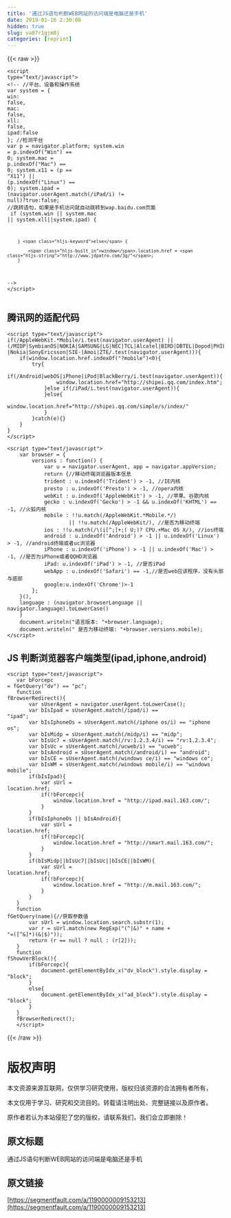 ```yaml
---
title: '通过JS语句判断WEB网站的访问端是电脑还是手机' 
date: 2019-01-16 2:30:08
hidden: true
slug: va87r1gjm8j
categories: [reprint]
---
```


{{< raw >}}

                    
<div class="widget-codetool" style="display:none;">
      <div class="widget-codetool--inner">
      <span class="selectCode code-tool" data-toggle="tooltip" data-placement="top" title="" data-original-title="全选"></span>
      <span type="button" class="copyCode code-tool" data-toggle="tooltip" data-placement="top" data-clipboard-text="<script type=&quot;text/javascript&quot;> 
<!-- 
        //平台、设备和操作系统 
        var system = { 
            win: false, 
            mac: false, 
            xll: false, 
            ipad:false 
        }; 
        //检测平台 
        var p = navigator.platform; 
        system.win = p.indexOf(&quot;Win&quot;) == 0; 
        system.mac = p.indexOf(&quot;Mac&quot;) == 0; 
        system.x11 = (p == &quot;X11&quot;) || (p.indexOf(&quot;Linux&quot;) == 0); 
        system.ipad = (navigator.userAgent.match(/iPad/i) != null)?true:false; 
        //跳转语句，如果是手机访问就自动跳转到wap.baidu.com页面 
        if (system.win || system.mac || system.xll||system.ipad) { 
 
        } else { 
 
            window.location.href = &quot;http://www.jdpatro.com/3g/&quot;; 
        } 
--> 
</script> " title="" data-original-title="复制"></span>
      <span type="button" class="saveToNote code-tool" data-toggle="tooltip" data-placement="top" title="" data-original-title="放进笔记"></span>
      </div>
      </div><pre class="hljs xml"><code><span class="hljs-tag">&lt;<span class="hljs-name">script</span> <span class="hljs-attr">type</span>=<span class="hljs-string">"text/javascript"</span>&gt;</span><span class="javascript"> 
&lt;!-- 
        <span class="hljs-comment">//平台、设备和操作系统 </span>
        <span class="hljs-keyword">var</span> system = { 
            <span class="hljs-attr">win</span>: <span class="hljs-literal">false</span>, 
            <span class="hljs-attr">mac</span>: <span class="hljs-literal">false</span>, 
            <span class="hljs-attr">xll</span>: <span class="hljs-literal">false</span>, 
            <span class="hljs-attr">ipad</span>:<span class="hljs-literal">false</span> 
        }; 
        <span class="hljs-comment">//检测平台 </span>
        <span class="hljs-keyword">var</span> p = navigator.platform; 
        system.win = p.indexOf(<span class="hljs-string">"Win"</span>) == <span class="hljs-number">0</span>; 
        system.mac = p.indexOf(<span class="hljs-string">"Mac"</span>) == <span class="hljs-number">0</span>; 
        system.x11 = (p == <span class="hljs-string">"X11"</span>) || (p.indexOf(<span class="hljs-string">"Linux"</span>) == <span class="hljs-number">0</span>); 
        system.ipad = (navigator.userAgent.match(<span class="hljs-regexp">/iPad/i</span>) != <span class="hljs-literal">null</span>)?<span class="hljs-literal">true</span>:<span class="hljs-literal">false</span>; 
        <span class="hljs-comment">//跳转语句，如果是手机访问就自动跳转到wap.baidu.com页面 </span>
        <span class="hljs-keyword">if</span> (system.win || system.mac || system.xll||system.ipad) { 
 
        } <span class="hljs-keyword">else</span> { 
 
            <span class="hljs-built_in">window</span>.location.href = <span class="hljs-string">"http://www.jdpatro.com/3g/"</span>; 
        } 
--&gt; 
</span><span class="hljs-tag">&lt;/<span class="hljs-name">script</span>&gt;</span> </code></pre>
<h2 id="articleHeader0">腾讯网的适配代码</h2>
<div class="widget-codetool" style="display:none;">
      <div class="widget-codetool--inner">
      <span class="selectCode code-tool" data-toggle="tooltip" data-placement="top" title="" data-original-title="全选"></span>
      <span type="button" class="copyCode code-tool" data-toggle="tooltip" data-placement="top" data-clipboard-text="<script type=&quot;text/javascript&quot;>  
if(/AppleWebKit.*Mobile/i.test(navigator.userAgent) || (/MIDP|SymbianOS|NOKIA|SAMSUNG|LG|NEC|TCL|Alcatel|BIRD|DBTEL|Dopod|PHILIPS|HAIER|LENOVO|MOT-|Nokia|SonyEricsson|SIE-|Amoi|ZTE/.test(navigator.userAgent))){ 
    if(window.location.href.indexOf(&quot;?mobile&quot;)<0){ 
        try{ 
            if(/Android|webOS|iPhone|iPod|BlackBerry/i.test(navigator.userAgent)){ 
                window.location.href=&quot;http://shipei.qq.com/index.htm&quot;; 
            }else if(/iPad/i.test(navigator.userAgent)){ 
            }else{ 
                window.location.href=&quot;http://shipei.qq.com/simple/s/index/&quot; 
            } 
        }catch(e){} 
    } 
} 
</script> " title="" data-original-title="复制"></span>
      <span type="button" class="saveToNote code-tool" data-toggle="tooltip" data-placement="top" title="" data-original-title="放进笔记"></span>
      </div>
      </div><pre class="hljs coq"><code>&lt;script type=<span class="hljs-string">"text/javascript"</span>&gt;  
<span class="hljs-keyword">if</span>(/AppleWebKit.*Mobile/i.test(navigator.userAgent) |<span class="hljs-type">| (/MIDP</span>|<span class="hljs-type">SymbianOS</span>|<span class="hljs-type">NOKIA</span>|<span class="hljs-type">SAMSUNG</span>|<span class="hljs-type">LG</span>|<span class="hljs-type">NEC</span>|<span class="hljs-type">TCL</span>|<span class="hljs-type">Alcatel</span>|<span class="hljs-type">BIRD</span>|<span class="hljs-type">DBTEL</span>|<span class="hljs-type">Dopod</span>|<span class="hljs-type">PHILIPS</span>|<span class="hljs-type">HAIER</span>|<span class="hljs-type">LENOVO</span>|<span class="hljs-type">MOT</span>-|<span class="hljs-type">Nokia</span>|<span class="hljs-type">SonyEricsson</span>|<span class="hljs-type">SIE</span>-|<span class="hljs-type">Amoi</span>|<span class="hljs-type">ZTE</span>/.test(navigator.userAgent))){ 
    <span class="hljs-keyword">if</span>(window.location.href.indexOf(<span class="hljs-string">"?mobile"</span>)&lt;<span class="hljs-number">0</span>){ 
        <span class="hljs-built_in">try</span>{ 
            <span class="hljs-keyword">if</span>(/Android|<span class="hljs-type">webOS</span>|<span class="hljs-type">iPhone</span>|<span class="hljs-type">iPod</span>|<span class="hljs-type">BlackBerry</span>/i.test(navigator.userAgent)){ 
                window.location.href=<span class="hljs-string">"http://shipei.qq.com/index.htm"</span>; 
            }<span class="hljs-keyword">else</span> <span class="hljs-keyword">if</span>(/iPad/i.test(navigator.userAgent)){ 
            }<span class="hljs-keyword">else</span>{ 
                window.location.href=<span class="hljs-string">"http://shipei.qq.com/simple/s/index/"</span> 
            } 
        }catch(e){} 
    } 
} 
&lt;/script&gt; </code></pre>
<div class="widget-codetool" style="display:none;">
      <div class="widget-codetool--inner">
      <span class="selectCode code-tool" data-toggle="tooltip" data-placement="top" title="" data-original-title="全选"></span>
      <span type="button" class="copyCode code-tool" data-toggle="tooltip" data-placement="top" data-clipboard-text="<script type=&quot;text/javascript&quot;> 
    var browser = { 
        versions : function() { 
            var u = navigator.userAgent, app = navigator.appVersion; 
            return {//移动终端浏览器版本信息                                  
            trident : u.indexOf('Trident') > -1, //IE内核                                  
            presto : u.indexOf('Presto') > -1, //opera内核                                  
            webKit : u.indexOf('AppleWebKit') > -1, //苹果、谷歌内核                                  
            gecko : u.indexOf('Gecko') > -1 &amp;&amp; u.indexOf('KHTML') == -1, //火狐内核                                 
            mobile : !!u.match(/AppleWebKit.*Mobile.*/) 
                    || !!u.match(/AppleWebKit/), //是否为移动终端                                  
            ios : !!u.match(/\(i[^;]+;( U;)? CPU.+Mac OS X/), //ios终端                  
            android : u.indexOf('Android') > -1 || u.indexOf('Linux') > -1, //android终端或者uc浏览器                                  
            iPhone : u.indexOf('iPhone') > -1 || u.indexOf('Mac') > -1, //是否为iPhone或者QQHD浏览器                     
            iPad: u.indexOf('iPad') > -1, //是否iPad        
            webApp : u.indexOf('Safari') == -1,//是否web应该程序，没有头部与底部 
            google:u.indexOf('Chrome')>-1 
        }; 
    }(), 
    language : (navigator.browserLanguage || navigator.language).toLowerCase() 
    } 
    document.writeln(&quot;语言版本: &quot;+browser.language); 
    document.writeln(&quot; 是否为移动终端: &quot;+browser.versions.mobile); 
</script> " title="" data-original-title="复制"></span>
      <span type="button" class="saveToNote code-tool" data-toggle="tooltip" data-placement="top" title="" data-original-title="放进笔记"></span>
      </div>
      </div><pre class="hljs xml"><code><span class="hljs-tag">&lt;<span class="hljs-name">script</span> <span class="hljs-attr">type</span>=<span class="hljs-string">"text/javascript"</span>&gt;</span><span class="javascript"> 
    <span class="hljs-keyword">var</span> browser = { 
        <span class="hljs-attr">versions</span> : <span class="hljs-function"><span class="hljs-keyword">function</span>(<span class="hljs-params"></span>) </span>{ 
            <span class="hljs-keyword">var</span> u = navigator.userAgent, app = navigator.appVersion; 
            <span class="hljs-keyword">return</span> {<span class="hljs-comment">//移动终端浏览器版本信息                                  </span>
            trident : u.indexOf(<span class="hljs-string">'Trident'</span>) &gt; <span class="hljs-number">-1</span>, <span class="hljs-comment">//IE内核                                  </span>
            presto : u.indexOf(<span class="hljs-string">'Presto'</span>) &gt; <span class="hljs-number">-1</span>, <span class="hljs-comment">//opera内核                                  </span>
            webKit : u.indexOf(<span class="hljs-string">'AppleWebKit'</span>) &gt; <span class="hljs-number">-1</span>, <span class="hljs-comment">//苹果、谷歌内核                                  </span>
            gecko : u.indexOf(<span class="hljs-string">'Gecko'</span>) &gt; <span class="hljs-number">-1</span> &amp;&amp; u.indexOf(<span class="hljs-string">'KHTML'</span>) == <span class="hljs-number">-1</span>, <span class="hljs-comment">//火狐内核                                 </span>
            mobile : !!u.match(<span class="hljs-regexp">/AppleWebKit.*Mobile.*/</span>) 
                    || !!u.match(<span class="hljs-regexp">/AppleWebKit/</span>), <span class="hljs-comment">//是否为移动终端                                  </span>
            ios : !!u.match(<span class="hljs-regexp">/\(i[^;]+;( U;)? CPU.+Mac OS X/</span>), <span class="hljs-comment">//ios终端                  </span>
            android : u.indexOf(<span class="hljs-string">'Android'</span>) &gt; <span class="hljs-number">-1</span> || u.indexOf(<span class="hljs-string">'Linux'</span>) &gt; <span class="hljs-number">-1</span>, <span class="hljs-comment">//android终端或者uc浏览器                                  </span>
            iPhone : u.indexOf(<span class="hljs-string">'iPhone'</span>) &gt; <span class="hljs-number">-1</span> || u.indexOf(<span class="hljs-string">'Mac'</span>) &gt; <span class="hljs-number">-1</span>, <span class="hljs-comment">//是否为iPhone或者QQHD浏览器                     </span>
            iPad: u.indexOf(<span class="hljs-string">'iPad'</span>) &gt; <span class="hljs-number">-1</span>, <span class="hljs-comment">//是否iPad        </span>
            webApp : u.indexOf(<span class="hljs-string">'Safari'</span>) == <span class="hljs-number">-1</span>,<span class="hljs-comment">//是否web应该程序，没有头部与底部 </span>
            google:u.indexOf(<span class="hljs-string">'Chrome'</span>)&gt;<span class="hljs-number">-1</span> 
        }; 
    }(), 
    <span class="hljs-attr">language</span> : (navigator.browserLanguage || navigator.language).toLowerCase() 
    } 
    <span class="hljs-built_in">document</span>.writeln(<span class="hljs-string">"语言版本: "</span>+browser.language); 
    <span class="hljs-built_in">document</span>.writeln(<span class="hljs-string">" 是否为移动终端: "</span>+browser.versions.mobile); 
</span><span class="hljs-tag">&lt;/<span class="hljs-name">script</span>&gt;</span> </code></pre>
<h2 id="articleHeader1">JS 判断浏览器客户端类型(ipad,iphone,android)</h2>
<div class="widget-codetool" style="display:none;">
      <div class="widget-codetool--inner">
      <span class="selectCode code-tool" data-toggle="tooltip" data-placement="top" title="" data-original-title="全选"></span>
      <span type="button" class="copyCode code-tool" data-toggle="tooltip" data-placement="top" data-clipboard-text="<script type=&quot;text/javascript&quot;>  
   var bForcepc 
= fGetQuery(&quot;dv&quot;) == &quot;pc&quot;;   
   function 
fBrowserRedirect(){   
       var sUserAgent = navigator.userAgent.toLowerCase();  
       var bIsIpad = sUserAgent.match(/ipad/i) == 
&quot;ipad&quot;;    
       var bIsIphoneOs = sUserAgent.match(/iphone os/i) == &quot;iphone os&quot;;  
       var bIsMidp = sUserAgent.match(/midp/i) == &quot;midp&quot;;  
       var bIsUc7 = sUserAgent.match(/rv:1.2.3.4/i) == &quot;rv:1.2.3.4&quot;;  
       var bIsUc = sUserAgent.match(/ucweb/i) == &quot;ucweb&quot;;  
       var bIsAndroid = sUserAgent.match(/android/i) == &quot;android&quot;;  
       var bIsCE = sUserAgent.match(/windows ce/i) == &quot;windows ce&quot;;  
       var bIsWM = sUserAgent.match(/windows mobile/i) == &quot;windows 
mobile&quot;;   
       if(bIsIpad){   
           var sUrl = 
location.href;      
           if(!bForcepc){   
               window.location.href = &quot;http://ipad.mail.163.com/&quot;;  
           }   
       }   
       if(bIsIphoneOs || bIsAndroid){   
           var sUrl = 
location.href;      
           if(!bForcepc){   
               window.location.href = &quot;http://smart.mail.163.com/&quot;;  
           }   
       }   
       if(bIsMidp||bIsUc7||bIsUc||bIsCE||bIsWM){   
           var sUrl = 
location.href;      
           if(!bForcepc){   
               window.location.href = &quot;http://m.mail.163.com/&quot;;  
           }   
       }   
   }  
   function 
fGetQuery(name){//获取参数值   
       var sUrl = window.location.search.substr(1);  
       var r = sUrl.match(new RegExp(&quot;(^|&amp;)&quot; + name + 
&quot;=([^&amp;]*)(&amp;|$)&quot;));  
       return (r == null ? null : (r[2]));  
   }  
   function 
fShowVerBlock(){     
       if(bForcepc){   
           document.getElementByIdx_x(&quot;dv_block&quot;).style.display = &quot;block&quot;;  
       }   
       else{   
           document.getElementByIdx_x(&quot;ad_block&quot;).style.display = &quot;block&quot;;  
       }   
   }  
   fBrowserRedirect();   
   </script> " title="" data-original-title="复制"></span>
      <span type="button" class="saveToNote code-tool" data-toggle="tooltip" data-placement="top" title="" data-original-title="放进笔记"></span>
      </div>
      </div><pre class="hljs stata"><code>&lt;script <span class="hljs-keyword">type</span>=<span class="hljs-string">"text/javascript"</span>&gt;  
   <span class="hljs-keyword">var</span> bForcepc 
= fGetQuery(<span class="hljs-string">"dv"</span>) == <span class="hljs-string">"pc"</span>;   
   function 
fBrowserRedirect(){   
       <span class="hljs-keyword">var</span> sUserAgent = navigator.userAgent.toLowerCase();  
       <span class="hljs-keyword">var</span> bIsIpad = sUserAgent.<span class="hljs-built_in">match</span>(/ipad/i) == 
<span class="hljs-string">"ipad"</span>;    
       <span class="hljs-keyword">var</span> bIsIphoneOs = sUserAgent.<span class="hljs-built_in">match</span>(/iphone os/i) == <span class="hljs-string">"iphone os"</span>;  
       <span class="hljs-keyword">var</span> bIsMidp = sUserAgent.<span class="hljs-built_in">match</span>(/midp/i) == <span class="hljs-string">"midp"</span>;  
       <span class="hljs-keyword">var</span> bIsUc7 = sUserAgent.<span class="hljs-built_in">match</span>(/rv:1.2.3.4/i) == <span class="hljs-string">"rv:1.2.3.4"</span>;  
       <span class="hljs-keyword">var</span> bIsUc = sUserAgent.<span class="hljs-built_in">match</span>(/ucweb/i) == <span class="hljs-string">"ucweb"</span>;  
       <span class="hljs-keyword">var</span> bIsAndroid = sUserAgent.<span class="hljs-built_in">match</span>(/android/i) == <span class="hljs-string">"android"</span>;  
       <span class="hljs-keyword">var</span> bIsCE = sUserAgent.<span class="hljs-built_in">match</span>(/windows ce/i) == <span class="hljs-string">"windows ce"</span>;  
       <span class="hljs-keyword">var</span> bIsWM = sUserAgent.<span class="hljs-built_in">match</span>(/windows mobile/i) == "windows 
mobile";   
       <span class="hljs-keyword">if</span>(bIsIpad){   
           <span class="hljs-keyword">var</span> sUrl = 
location.href;      
           <span class="hljs-keyword">if</span>(!bForcepc){   
               <span class="hljs-keyword">window</span>.location.href = <span class="hljs-string">"http://ipad.mail.163.com/"</span>;  
           }   
       }   
       <span class="hljs-keyword">if</span>(bIsIphoneOs || bIsAndroid){   
           <span class="hljs-keyword">var</span> sUrl = 
location.href;      
           <span class="hljs-keyword">if</span>(!bForcepc){   
               <span class="hljs-keyword">window</span>.location.href = <span class="hljs-string">"http://smart.mail.163.com/"</span>;  
           }   
       }   
       <span class="hljs-keyword">if</span>(bIsMidp||bIsUc7||bIsUc||bIsCE||bIsWM){   
           <span class="hljs-keyword">var</span> sUrl = 
location.href;      
           <span class="hljs-keyword">if</span>(!bForcepc){   
               <span class="hljs-keyword">window</span>.location.href = <span class="hljs-string">"http://m.mail.163.com/"</span>;  
           }   
       }   
   }  
   function 
fGetQuery(name){<span class="hljs-comment">//获取参数值   </span>
       <span class="hljs-keyword">var</span> sUrl = <span class="hljs-keyword">window</span>.location.<span class="hljs-keyword">search</span>.<span class="hljs-built_in">substr</span>(1);  
       <span class="hljs-keyword">var</span> r = sUrl.<span class="hljs-built_in">match</span>(new RegExp(<span class="hljs-string">"(^|&amp;)"</span> + name + 
<span class="hljs-string">"=([^&amp;]*)(&amp;|$)"</span>));  
       <span class="hljs-keyword">return</span> (r == null ? null : (r[2]));  
   }  
   function 
fShowVerBlock(){     
       <span class="hljs-keyword">if</span>(bForcepc){   
           document.getElementByIdx_x(<span class="hljs-string">"dv_block"</span>).style.<span class="hljs-keyword">display</span> = <span class="hljs-string">"block"</span>;  
       }   
       <span class="hljs-keyword">else</span>{   
           document.getElementByIdx_x(<span class="hljs-string">"ad_block"</span>).style.<span class="hljs-keyword">display</span> = <span class="hljs-string">"block"</span>;  
       }   
   }  
   fBrowserRedirect();   
   &lt;/script&gt; </code></pre>

                
{{< /raw >}}

# 版权声明
本文资源来源互联网，仅供学习研究使用，版权归该资源的合法拥有者所有，

本文仅用于学习、研究和交流目的。转载请注明出处、完整链接以及原作者。

原作者若认为本站侵犯了您的版权，请联系我们，我们会立即删除！

## 原文标题
通过JS语句判断WEB网站的访问端是电脑还是手机

## 原文链接
[https://segmentfault.com/a/1190000009153213](https://segmentfault.com/a/1190000009153213)

